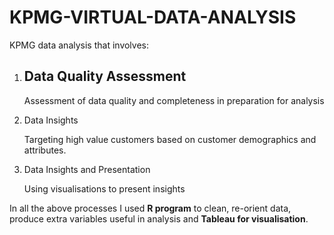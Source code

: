 # KPMG-VIRTUAL-DATA-ANALYSIS

KPMG data analysis that involves:
  1. ## Data Quality Assessment
     
     Assessment of data quality and completeness in preparation for analysis
     
  2. Data Insights

     Targeting high value customers based on customer demographics and attributes.
     
  3. Data Insights and Presentation

     Using visualisations to present insights
     
In all the above processes I used **R program** to clean, re-orient data, produce extra variables useful in analysis and **Tableau for visualisation**. 
